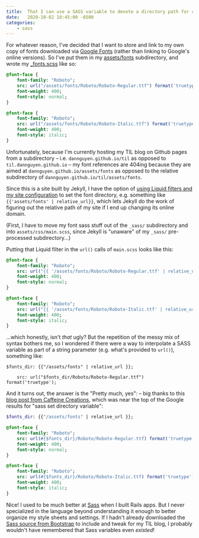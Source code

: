```yaml
---
title:  That I can use a SASS variable to denote a directory path for cleaner font declarations
date:   2020-10-02 18:45:00 -0500
categories:
    - sass
---
```



For whatever reason, I've decided that I want to store and link to my own copy of fonts downloaded via [Google Fonts](https://fonts.google.com/) (rather than linking to Google's online versions). So I've put them in my [assets/fonts](https://github.com/dannguyen/til/tree/master/assets/fonts) subdirectory, and wrote my [_fonts.scss](https://github.com/dannguyen/til/blob/0a771dd568c359fe13c5128419eff782d8ee2952/_sass/mystyles/_fonts.scss#L6) like so:

```sass
@font-face {
    font-family: "Roboto";
    src: url("/assets/fonts/Roboto/Roboto-Regular.ttf") format('truetype');
    font-weight: 400;
    font-style: normal;
}

@font-face {
    font-family: "Roboto";
    src: url("/assets/fonts/Roboto/Roboto-Italic.ttf") format('truetype');
    font-weight: 400;
    font-style: italic;
}
```

Unfortunately, because I'm currently hosting my TIL blog on Github pages from a subdirectory – i.e. `dannguyen.github.io/til` as opposed to `til.dannguyen.github.io` – my font references are 404ing because they are aimed at `dannguyen.github.io/assets/fonts` as opposed to the relative subdirectory of `dannguyen.github.io/til/assets/fonts`.

Since this is a site built by Jekyll, I have the option of [using Liquid filters and my site configuration](https://jekyllrb.com/docs/assets/) to set the font directory, e.g. something like `{{'assets/fonts' | relative_url}}`, which lets Jekyll do the work of figuring out the relative path of my site if I end up changing its online domain.

(First, I have to move my font sass stuff out of the `_sass/` subdirectory and into `assets/css/main.scss`, since Jekyll is "unaware" of my `_sass/` pre-processed subdirectory...)

Putting that Liquid filter in the `url()` calls of `main.scss` looks like this:

```sass
@font-face {
    font-family: "Roboto";
    src: url("{{ '/assets/fonts/Roboto/Roboto-Regular.ttf' | relative_url }}") format('truetype');
    font-weight: 400;
    font-style: normal;
}

@font-face {
    font-family: "Roboto";
    src: url("{{ '/assets/fonts/Roboto/Roboto-Italic.ttf' | relative_url }}") format('truetype');
    font-weight: 400;
    font-style: italic;
}
```

...which honestly, isn't *that* ugly? But the repetition of the messy mix of syntax bothers me, so I wondered if there were a way to interpolate a SASS variable as part of a string parameter (e.g. what's provided to `url()`), something like:

```
$fonts_dir: {{"/assets/fonts" | relative_url }};

    src: url("$fonts_dir/Roboto/Roboto-Regular.ttf") format('truetype');
```

And it turns out, the answer is the "Pretty much, yes": – big thanks to this [blog post from Caffeine Creations](https://caffeinecreations.ca/blog/sass-variable-for-image-path/), which was near the top of the Google results for "sass set directory variable":

```sass
$fonts_dir: {{"/assets/fonts" | relative_url }};

@font-face {
    font-family: "Roboto";
    src: url(#{$fonts_dir}/Roboto/Roboto-Regular.ttf) format('truetype');
    font-weight: 400;
    font-style: normal;
}

@font-face {
    font-family: "Roboto";
    src: url(#{$fonts_dir}/Roboto/Roboto-Italic.ttf) format('truetype');
    font-weight: 400;
    font-style: italic;
}
```

Nice! I used to be much better at [Sass](https://sass-lang.com/) when I built Rails apps. But I never specialized in the language beyond understanding it enough to better organize my style sheets and settings. If I hadn't already downloaded the [Sass source from Bootstrap](https://getbootstrap.com/docs/4.0/getting-started/download/#source-files) to include and tweak for my TIL blog, I probably wouldn't have remembered that Sass variables even *existed*!





